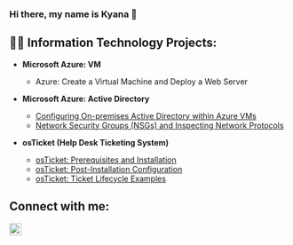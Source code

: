 ### Hi there, my name is Kyana 👋

<h2>👨‍💻 Information Technology Projects:</h2>

- <b>Microsoft Azure: VM</b>
  - Azure: Create a Virtual Machine and Deploy a Web Server
    
- <b>Microsoft Azure: Active Directory</b>
  - [Configuring On-premises Active Directory within Azure VMs](https://github.com/joshmadakorcc/configure-ad)
  - [Network Security Groups (NSGs) and Inspecting Network Protocols](https://github.com/joshmadakorcc/azure-network-protocols)
    
- <b>osTicket (Help Desk Ticketing System)</b>
  - [osTicket: Prerequisites and Installation](https://github.com/kyanahenry/osticket-prereqs)
  - [osTicket: Post-Installation Configuration](https://github.com/kyanahenry/post-installation-configuration)
  - [osTicket: Ticket Lifecycle Examples](https://github.com/kyanahenry/ticket-lifecycles)
    
<h2>Connect with me:</h2>

[<img align="left" alt="Josh | LinkedIn" width="22px" src="https://cdn.jsdelivr.net/npm/simple-icons@v3/icons/linkedin.svg" />][linkedin]

[linkedin]: https://www.linkedin.com/in/kyana-henry-276694253/
